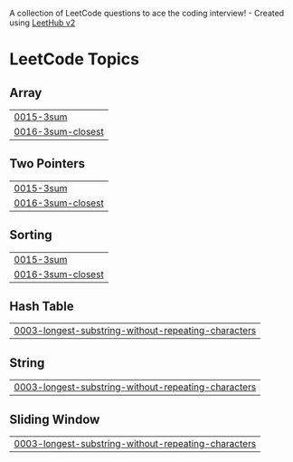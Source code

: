 A collection of LeetCode questions to ace the coding interview! - Created using [LeetHub v2](https://github.com/arunbhardwaj/LeetHub-2.0)
<!---LeetCode Topics Start-->
# LeetCode Topics
## Array
|  |
| ------- |
| [0015-3sum](https://github.com/ferdin914/Leetcode/tree/master/0015-3sum) |
| [0016-3sum-closest](https://github.com/ferdin914/Leetcode/tree/master/0016-3sum-closest) |
## Two Pointers
|  |
| ------- |
| [0015-3sum](https://github.com/ferdin914/Leetcode/tree/master/0015-3sum) |
| [0016-3sum-closest](https://github.com/ferdin914/Leetcode/tree/master/0016-3sum-closest) |
## Sorting
|  |
| ------- |
| [0015-3sum](https://github.com/ferdin914/Leetcode/tree/master/0015-3sum) |
| [0016-3sum-closest](https://github.com/ferdin914/Leetcode/tree/master/0016-3sum-closest) |
## Hash Table
|  |
| ------- |
| [0003-longest-substring-without-repeating-characters](https://github.com/ferdin914/Leetcode/tree/master/0003-longest-substring-without-repeating-characters) |
## String
|  |
| ------- |
| [0003-longest-substring-without-repeating-characters](https://github.com/ferdin914/Leetcode/tree/master/0003-longest-substring-without-repeating-characters) |
## Sliding Window
|  |
| ------- |
| [0003-longest-substring-without-repeating-characters](https://github.com/ferdin914/Leetcode/tree/master/0003-longest-substring-without-repeating-characters) |
<!---LeetCode Topics End-->